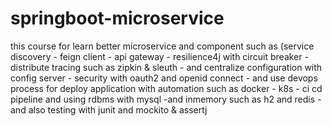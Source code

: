 # springboot-microservice
this course for learn better microservice and component such as (service discovery - feign client - api gateway - resilience4j with circuit breaker - distribute tracing 
such as zipkin & sleuth - and centralize configuration with config server  - security with oauth2 and openid connect - and use devops process for deploy application with automation such as docker - k8s - ci cd pipeline 
 and using rdbms with mysql -and inmemory such as h2 and redis - and also testing with junit and mockito & assertj
